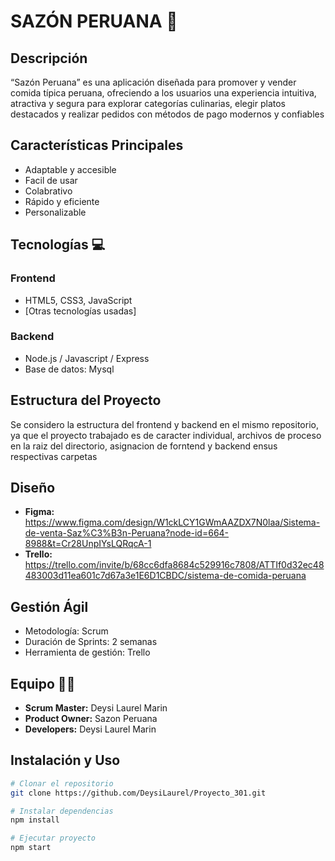﻿# SAZÓN PERUANA 🍴

## Descripción
“Sazón Peruana” es una aplicación diseñada para promover y vender comida típica peruana, ofreciendo a los usuarios una experiencia intuitiva, atractiva y segura para explorar categorías culinarias, elegir platos destacados y realizar pedidos con métodos de pago modernos y confiables

## Características Principales 
- Adaptable y accesible
- Facil de usar
- Colabrativo
- Rápido y eficiente
- Personalizable

## Tecnologías 💻
### Frontend
- HTML5, CSS3, JavaScript
- [Otras tecnologías usadas]

### Backend 
- Node.js / Javascript / Express
- Base de datos: Mysql

## Estructura del Proyecto
Se considero la estructura del frontend y backend en el mismo repositorio, ya que el proyecto trabajado es de caracter individual, archivos de proceso en la raiz del directorio, asignacion de forntend y backend ensus respectivas carpetas

## Diseño 
- **Figma:** https://www.figma.com/design/W1ckLCY1GWmAAZDX7N0laa/Sistema-de-venta-Saz%C3%B3n-Peruana?node-id=664-8988&t=Cr28UnpIYsLQRqcA-1
- **Trello:** https://trello.com/invite/b/68cc6dfa8684c529916c7808/ATTIf0d32ec48483003d11ea601c7d67a3e1E6D1CBDC/sistema-de-comida-peruana

## Gestión Ágil
- Metodología: Scrum
- Duración de Sprints: 2 semanas
- Herramienta de gestión: Trello

## Equipo 👩‍💻
- **Scrum Master:** Deysi Laurel Marin 
- **Product Owner:** Sazon Peruana 
- **Developers:** Deysi Laurel Marin 

## Instalación y Uso
```bash
# Clonar el repositorio
git clone https://github.com/DeysiLaurel/Proyecto_301.git

# Instalar dependencias
npm install

# Ejecutar proyecto
npm start

